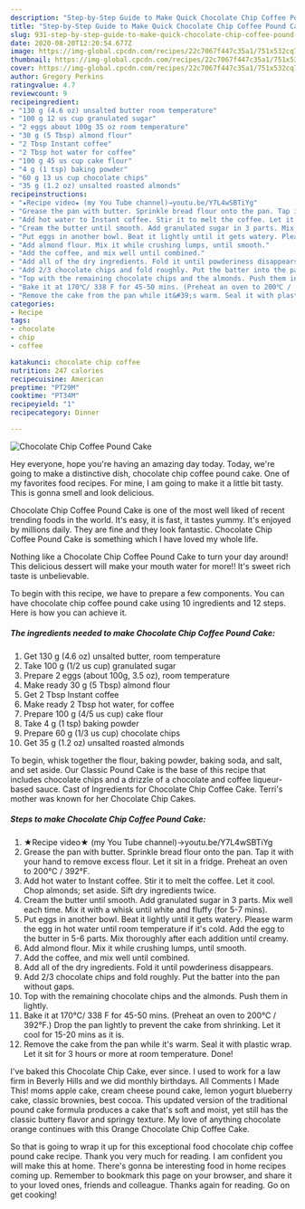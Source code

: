```yaml
---
description: "Step-by-Step Guide to Make Quick Chocolate Chip Coffee Pound Cake"
title: "Step-by-Step Guide to Make Quick Chocolate Chip Coffee Pound Cake"
slug: 931-step-by-step-guide-to-make-quick-chocolate-chip-coffee-pound-cake
date: 2020-08-20T12:20:54.677Z
image: https://img-global.cpcdn.com/recipes/22c7067f447c35a1/751x532cq70/chocolate-chip-coffee-pound-cake-recipe-main-photo.jpg
thumbnail: https://img-global.cpcdn.com/recipes/22c7067f447c35a1/751x532cq70/chocolate-chip-coffee-pound-cake-recipe-main-photo.jpg
cover: https://img-global.cpcdn.com/recipes/22c7067f447c35a1/751x532cq70/chocolate-chip-coffee-pound-cake-recipe-main-photo.jpg
author: Gregory Perkins
ratingvalue: 4.7
reviewcount: 9
recipeingredient:
- "130 g (4.6 oz) unsalted butter room temperature"
- "100 g 12 us cup granulated sugar"
- "2 eggs about 100g 35 oz room temperature"
- "30 g (5 Tbsp) almond flour"
- "2 Tbsp Instant coffee"
- "2 Tbsp hot water for coffee"
- "100 g 45 us cup cake flour"
- "4 g (1 tsp) baking powder"
- "60 g 13 us cup chocolate chips"
- "35 g (1.2 oz) unsalted roasted almonds"
recipeinstructions:
- "★Recipe video★ (my You Tube channel)→youtu.be/Y7L4wSBTiYg"
- "Grease the pan with butter. Sprinkle bread flour onto the pan. Tap it with your hand to remove excess flour. Let it sit in a fridge. Preheat an oven to 200℃ / 392°F."
- "Add hot water to Instant coffee. Stir it to melt the coffee. Let it cool. Chop almonds; set aside. Sift dry ingredients twice."
- "Cream the butter until smooth. Add granulated sugar in 3 parts. Mix well each time. Mix it with a whisk until white and fluffy (for 5-7 mins)."
- "Put eggs in another bowl. Beat it lightly until it gets watery. Please warm the egg in hot water until room temperature if it&#39;s cold. Add the egg to the butter in 5-6 parts. Mix thoroughly after each addition until creamy."
- "Add almond flour. Mix it while crushing lumps, until smooth."
- "Add the coffee, and mix well until combined."
- "Add all of the dry ingredients. Fold it until powderiness disappears."
- "Add 2/3 chocolate chips and fold roughly. Put the batter into the pan without gaps."
- "Top with the remaining chocolate chips and the almonds. Push them in lightly."
- "Bake it at 170℃/ 338 F for 45-50 mins. (Preheat an oven to 200℃ / 392°F.) Drop the pan lightly to prevent the cake from shrinking. Let it cool for 15-20 mins as it is."
- "Remove the cake from the pan while it&#39;s warm. Seal it with plastic wrap. Let it sit for 3 hours or more at room temperature. Done!"
categories:
- Recipe
tags:
- chocolate
- chip
- coffee

katakunci: chocolate chip coffee 
nutrition: 247 calories
recipecuisine: American
preptime: "PT29M"
cooktime: "PT34M"
recipeyield: "1"
recipecategory: Dinner

---
```



![Chocolate Chip Coffee Pound Cake](https://img-global.cpcdn.com/recipes/22c7067f447c35a1/751x532cq70/chocolate-chip-coffee-pound-cake-recipe-main-photo.jpg)

Hey everyone, hope you're having an amazing day today. Today, we're going to make a distinctive dish, chocolate chip coffee pound cake. One of my favorites food recipes. For mine, I am going to make it a little bit tasty. This is gonna smell and look delicious.

Chocolate Chip Coffee Pound Cake is one of the most well liked of recent trending foods in the world. It's easy, it is fast, it tastes yummy. It's enjoyed by millions daily. They are fine and they look fantastic. Chocolate Chip Coffee Pound Cake is something which I have loved my whole life.

Nothing like a Chocolate Chip Coffee Pound Cake to turn your day around! This delicious dessert will make your mouth water for more!! It&#39;s sweet rich taste is unbelievable.


To begin with this recipe, we have to prepare a few components. You can have chocolate chip coffee pound cake using 10 ingredients and 12 steps. Here is how you can achieve it.

<!--inarticleads1-->

##### The ingredients needed to make Chocolate Chip Coffee Pound Cake:

1. Get 130 g (4.6 oz) unsalted butter, room temperature
1. Take 100 g (1/2 us cup) granulated sugar
1. Prepare 2 eggs (about 100g, 3.5 oz), room temperature
1. Make ready 30 g (5 Tbsp) almond flour
1. Get 2 Tbsp Instant coffee
1. Make ready 2 Tbsp hot water, for coffee
1. Prepare 100 g (4/5 us cup) cake flour
1. Take 4 g (1 tsp) baking powder
1. Prepare 60 g (1/3 us cup) chocolate chips
1. Get 35 g (1.2 oz) unsalted roasted almonds


To begin, whisk together the flour, baking powder, baking soda, and salt, and set aside. Our Classic Pound Cake is the base of this recipe that includes chocolate chips and a drizzle of a chocolate and coffee liqueur-based sauce. Cast of Ingredients for Chocolate Chip Coffee Cake. Terri&#39;s mother was known for her Chocolate Chip Cakes. 

<!--inarticleads2-->

##### Steps to make Chocolate Chip Coffee Pound Cake:

1. ★Recipe video★ (my You Tube channel)→youtu.be/Y7L4wSBTiYg
1. Grease the pan with butter. Sprinkle bread flour onto the pan. Tap it with your hand to remove excess flour. Let it sit in a fridge. Preheat an oven to 200℃ / 392°F.
1. Add hot water to Instant coffee. Stir it to melt the coffee. Let it cool. Chop almonds; set aside. Sift dry ingredients twice.
1. Cream the butter until smooth. Add granulated sugar in 3 parts. Mix well each time. Mix it with a whisk until white and fluffy (for 5-7 mins).
1. Put eggs in another bowl. Beat it lightly until it gets watery. Please warm the egg in hot water until room temperature if it&#39;s cold. Add the egg to the butter in 5-6 parts. Mix thoroughly after each addition until creamy.
1. Add almond flour. Mix it while crushing lumps, until smooth.
1. Add the coffee, and mix well until combined.
1. Add all of the dry ingredients. Fold it until powderiness disappears.
1. Add 2/3 chocolate chips and fold roughly. Put the batter into the pan without gaps.
1. Top with the remaining chocolate chips and the almonds. Push them in lightly.
1. Bake it at 170℃/ 338 F for 45-50 mins. (Preheat an oven to 200℃ / 392°F.) Drop the pan lightly to prevent the cake from shrinking. Let it cool for 15-20 mins as it is.
1. Remove the cake from the pan while it&#39;s warm. Seal it with plastic wrap. Let it sit for 3 hours or more at room temperature. Done!


I&#39;ve baked this Chocolate Chip Cake, ever since. I used to work for a law firm in Beverly Hills and we did monthly birthdays. All Comments I Made This! moms apple cake, cream cheese pound cake, lemon yogurt blueberry cake, classic brownies, best cocoa. This updated version of the traditional pound cake formula produces a cake that&#39;s soft and moist, yet still has the classic buttery flavor and springy texture. My love of anything chocolate orange continues with this Orange Chocolate Chip Coffee Cake. 

So that is going to wrap it up for this exceptional food chocolate chip coffee pound cake recipe. Thank you very much for reading. I am confident you will make this at home. There's gonna be interesting food in home recipes coming up. Remember to bookmark this page on your browser, and share it to your loved ones, friends and colleague. Thanks again for reading. Go on get cooking!
